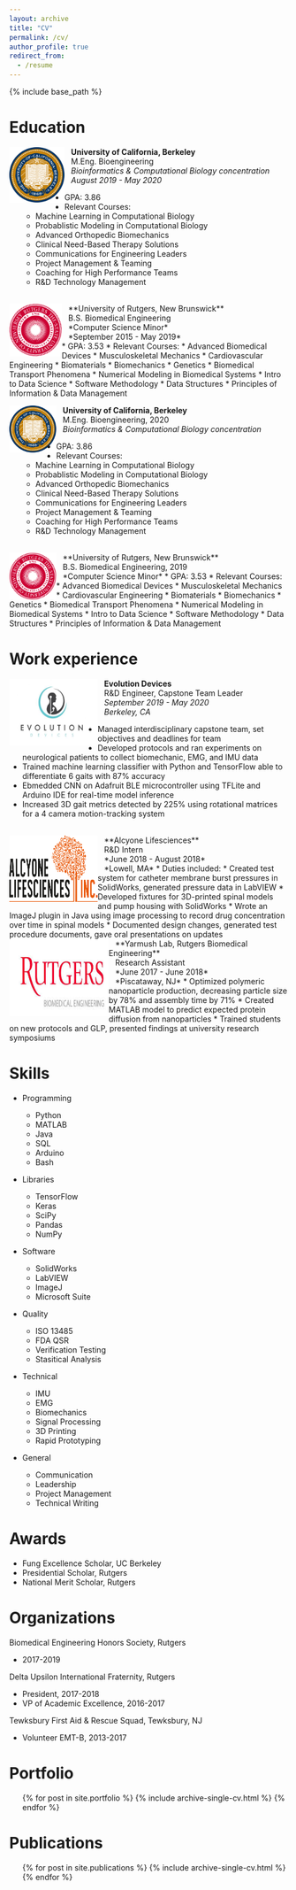 ```yaml
---
layout: archive
title: "CV"
permalink: /cv/
author_profile: true
redirect_from:
  - /resume
---
```


{% include base_path %}

Education
======

<img style="float: left;" src="/images/berkeley.png" width="100" height="100"/> &nbsp;
&nbsp;**University of California, Berkeley**<br>
&nbsp;&nbsp;&nbsp;M.Eng. Bioengineering<br>
&nbsp;&nbsp;&nbsp;*Bioinformatics & Computational Biology concentration*<br>
&nbsp;&nbsp;&nbsp;*August 2019 - May 2020*
* GPA: 3.86
* Relevant Courses: 
  * Machine Learning in Computational Biology
  * Probablistic Modeling in Computational Biology
  * Advanced Orthopedic Biomechanics
  * Clinical Need-Based Therapy Solutions
  * Communications for Engineering Leaders
  * Project Management & Teaming
  * Coaching for High Performance Teams
  * R&D Technology Management
  
<br>
<img style="float: left;" src="/images/rutgers.png" width="95" height="95"/> &nbsp;
&nbsp;**University of Rutgers, New Brunswick**<br>
&nbsp;&nbsp;&nbsp;B.S. Biomedical Engineering<br>
&nbsp;&nbsp;&nbsp;*Computer Science Minor*<br>
&nbsp;&nbsp;&nbsp;*September 2015 - May 2019*<br>
* GPA: 3.53
* Relevant Courses: 
  * Advanced Biomedical Devices
  * Musculoskeletal Mechanics
  * Cardiovascular Engineering
  * Biomaterials
  * Biomechanics
  * Genetics
  * Biomedical Transport Phenomena
  * Numerical Modeling in Biomedical Systems
  * Intro to Data Science
  * Software Methodology
  * Data Structures
  * Principles of Information & Data Management


<img style="float: left;" src="/images/berkeley.png" width="85" height="85"/> &nbsp;
&nbsp;**University of California, Berkeley**<br>
&nbsp;&nbsp;&nbsp;M.Eng. Bioengineering, 2020 <br>
&nbsp;&nbsp;&nbsp;*Bioinformatics & Computational Biology concentration*
* GPA: 3.86
* Relevant Courses: 
  * Machine Learning in Computational Biology
  * Probablistic Modeling in Computational Biology
  * Advanced Orthopedic Biomechanics
  * Clinical Need-Based Therapy Solutions
  * Communications for Engineering Leaders
  * Project Management & Teaming
  * Coaching for High Performance Teams
  * R&D Technology Management
  
<br>
<img style="float: left;" src="/images/rutgers.png" width="85" height="85"/> &nbsp;
&nbsp;**University of Rutgers, New Brunswick**<br>
&nbsp;&nbsp;&nbsp;B.S. Biomedical Engineering, 2019 <br>
&nbsp;&nbsp;&nbsp;*Computer Science Minor* 
* GPA: 3.53
* Relevant Courses: 
  * Advanced Biomedical Devices
  * Musculoskeletal Mechanics
  * Cardiovascular Engineering
  * Biomaterials
  * Biomechanics
  * Genetics
  * Biomedical Transport Phenomena
  * Numerical Modeling in Biomedical Systems
  * Intro to Data Science
  * Software Methodology
  * Data Structures
  * Principles of Information & Data Management


Work experience
======

<img style="float: left;" src="/images/evolutiondevices2.jpg" width="160" height="120"/> &nbsp;
&nbsp;**Evolution Devices**<br>
&nbsp;&nbsp;&nbsp;R&D Engineer, Capstone Team Leader<br>
&nbsp;&nbsp;&nbsp;*September 2019 - May 2020*<br>
&nbsp;&nbsp;&nbsp;*Berkeley, CA*<br>
* Managed interdisciplinary capstone team, set objectives and deadlines for team
* Developed protocols and ran experiments on neurological patients to collect biomechanic, EMG, and IMU data
* Trained machine learning classifier with Python and TensorFlow able to differentiate 6 gaits with 87% accuracy
* Ebmedded CNN on Adafruit BLE microcontroller using TFLite and Arduino IDE for real-time model inference
* Increased 3D gait metrics detected by 225% using rotational matrices for a 4 camera motion-tracking system 

<br>
<img style="float: left;" src="/images/alcyonelogo.jpg" width="160" height="120"/> &nbsp;
&nbsp;**Alcyone Lifesciences**<br>
&nbsp;&nbsp;&nbsp;R&D Intern<br>
&nbsp;&nbsp;&nbsp;*June 2018 - August 2018*<br>
&nbsp;&nbsp;&nbsp;*Lowell, MA*
* Duties included:
  * Created test system for catheter membrane burst pressures in SolidWorks, generated pressure data in LabVIEW 
  * Developed fixtures for 3D-printed spinal models and pump housing with SolidWorks
  * Wrote an ImageJ plugin in Java using image processing to record drug concentration over time in spinal models
  * Documented design changes, generated test procedure documents, gave oral presentations on updates

<br>
<img style="float: left;" src="/images/rutgersbmelogo.jpg" width="180" height="140"/> &nbsp;
&nbsp;**Yarmush Lab, Rutgers Biomedical Engineering**<br>
&nbsp;&nbsp;&nbsp;Research Assistant<br>
&nbsp;&nbsp;&nbsp;*June 2017 - June 2018*<br> 
&nbsp;&nbsp;&nbsp;*Piscataway, NJ* 
* Optimized polymeric nanoparticle production, decreasing particle size by 78% and assembly time by 71%
* Created MATLAB model to predict expected protein diffusion from nanoparticles
* Trained students on new protocols and GLP, presented findings at university research symposiums


Skills
======
* Programming
  * Python
  * MATLAB
  * Java
  * SQL
  * Arduino
  * Bash

* Libraries
  * TensorFlow
  * Keras
  * SciPy
  * Pandas
  * NumPy

* Software
  * SolidWorks
  * LabVIEW
  * ImageJ
  * Microsoft Suite

* Quality
  * ISO 13485
  * FDA QSR
  * Verification Testing
  * Stasitical Analysis

* Technical
  * IMU
  * EMG
  * Biomechanics
  * Signal Processing
  * 3D Printing
  * Rapid Prototyping

* General
  * Communication
  * Leadership
  * Project Management
  * Technical Writing

Awards
======
* Fung Excellence Scholar, UC Berkeley
* Presidential Scholar, Rutgers
* National Merit Scholar, Rutgers

Organizations
======
Biomedical Engineering Honors Society, Rutgers
  * 2017-2019

Delta Upsilon International Fraternity, Rutgers
  * President, 2017-2018
  * VP of Academic Excellence, 2016-2017

Tewksbury First Aid & Rescue Squad, Tewksbury, NJ
  * Volunteer EMT-B, 2013-2017

Portfolio
======
  <ul>{% for post in site.portfolio %}
    {% include archive-single-cv.html %}
  {% endfor %}</ul>

Publications
======
  <ul>{% for post in site.publications %}
    {% include archive-single-cv.html %}
  {% endfor %}</ul>
  